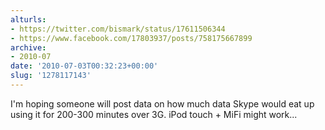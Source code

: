 ```yaml
---
alturls:
- https://twitter.com/bismark/status/17611506344
- https://www.facebook.com/17803937/posts/758175667899
archive:
- 2010-07
date: '2010-07-03T00:32:23+00:00'
slug: '1278117143'
---
```


I'm hoping someone will post data on how much data Skype would eat up using it for 200-300 minutes over 3G. iPod touch + MiFi might work...

